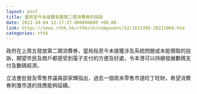 ```yaml
---
layout: post
title: 當局至今未接獲有關第二期消費券的投訴
date: 2021-10-04 12:17:27.000000000 +08:00
link: https://news.rthk.hk/rthk/ch/component/k2/1613395-20211004.htm
categories: rthk
---
```


政府在上周五發放第二期消費券，當局指至今未接獲涉及系統問題或未能領取的投訴，期望市民及商戶都感受到電子支付的方便及好處，令本港可以持續發展數碼支付及數碼經濟。

立法會批發及零售界議員邵家輝指出，過去一個周末零售市道旺丁旺財，希望消費券刺激市道的效應能夠延續。

